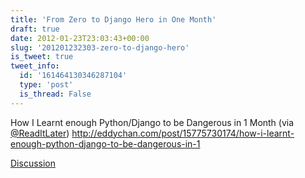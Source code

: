 ```yaml
---
title: 'From Zero to Django Hero in One Month'
draft: true
date: 2012-01-23T23:03:43+00:00
slug: '201201232303-zero-to-django-hero'
is_tweet: true
tweet_info:
  id: '161464130346287104'
  type: 'post'
  is_thread: False
---
```




How I Learnt enough Python/Django to be Dangerous in 1 Month (via [@ReadItLater](https://x.com/ReadItLater)) <http://eddychan.com/post/15775730174/how-i-learnt-enough-python-django-to-be-dangerous-in-1>

[Discussion](https://x.com/sytelus/status/161464130346287104)
